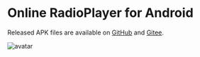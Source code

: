 # Online RadioPlayer for Android
Released APK files are available on [GitHub][1] and [Gitee][2].

![avatar](https://raw.githubusercontent.com/cy8018/Resources/master/radio/snapshot/snapshot_android_radio_1.png)


[1]: https://raw.githubusercontent.com/cy8018/Resources/master/radio/release/AndroidRadioPlayer.apk "APK on GitHub"
[2]: https://gitee.com/cy8018/Resources/raw/master/radio/release/AndroidRadioPlayer.apk "APK on Gitee"

